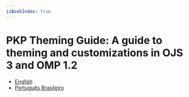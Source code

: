```yaml
---
isBookIndex: true
---
```

# PKP Theming Guide: A guide to theming and customizations in OJS 3 and OMP 1.2

* [English](en/)
* [Português Brasileiro](pt-br/)

